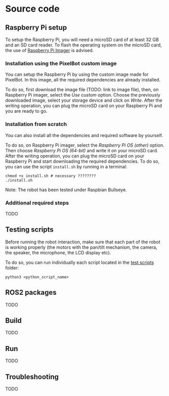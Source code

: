 # Source code

## Raspberry Pi setup

To setup the Raspberry Pi, you will need a microSD card of at least 32 GB and an SD card reader. To flash the operating system on the microSD card, the use of [Raspberry Pi Imager](https://www.raspberrypi.com/software/) is advised.

### Installation using the PixelBot custom image

You can setup the Raspberry Pi by using the custom image made for PixelBot. In this image, all the required dependencies are already installed.

To do so, first download the image file (TODO: link to image file), then, on Raspberry Pi imager, select the *Use custom* option. Choose the previously downloaded image, select your storage device and click on *Write*. After the writing operation, you can plug the microSD card on your Raspberry Pi and you are ready to go.

### Installation from scratch

You can also install all the dependencies and required software by yourself.

To do so, on Raspberry Pi imager, select the *Raspberry Pi OS (other)* option. Then choose *Raspberry Pi OS (64-bit)* and write it on your microSD card. After the writing operation, you can plug the microSD card on your Raspberry Pi and start downloading the required dependencies. To do so, you can use the script `install.sh` by running in a terminal:

```
chmod +x install.sh # necessary ????????
./install.sh
```

Note: The robot has been tested under Raspbian Bullseye. 

### Additional required steps

TODO

## Testing scripts

Before running the robot interaction, make sure that each part of the robot is working properly (the motors with the pan/tilt mechanism, the camera, the speaker, the microphone, the LCD display etc).

To do so, you can run individually each script located in the [test scripts](https://github.com/RomainMaure/PixelBot/tree/main/src/test_scripts) folder:

```
python3 <python_script_name>
```

## ROS2 packages

TODO

## Build

TODO

## Run

TODO

## Troubleshooting

TODO
